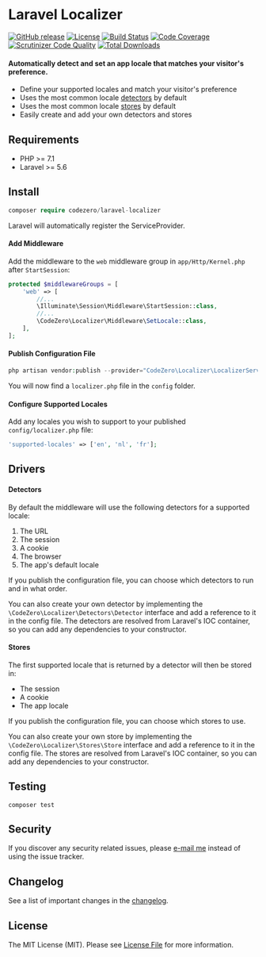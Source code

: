# Laravel Localizer

[![GitHub release](https://img.shields.io/github/release/codezero-be/laravel-localizer.svg)]()
[![License](https://img.shields.io/packagist/l/codezero/laravel-localizer.svg)]()
[![Build Status](https://scrutinizer-ci.com/g/codezero-be/laravel-localizer/badges/build.png?b=master)](https://scrutinizer-ci.com/g/codezero-be/laravel-localizer/build-status/master)
[![Code Coverage](https://scrutinizer-ci.com/g/codezero-be/laravel-localizer/badges/coverage.png?b=master)](https://scrutinizer-ci.com/g/codezero-be/laravel-localizer/?branch=master)
[![Scrutinizer Code Quality](https://scrutinizer-ci.com/g/codezero-be/laravel-localizer/badges/quality-score.png?b=master)](https://scrutinizer-ci.com/g/codezero-be/laravel-localizer/?branch=master)
[![Total Downloads](https://img.shields.io/packagist/dt/codezero/laravel-localizer.svg)](https://packagist.org/packages/codezero/laravel-localizer)

#### Automatically detect and set an app locale that matches your visitor's preference.

- Define your supported locales and match your visitor's preference
- Uses the most common locale [detectors](#detectors) by default
- Uses the most common locale [stores](#stores) by default
- Easily create and add your own detectors and stores

## Requirements

- PHP >= 7.1
- Laravel >= 5.6

## Install

```php
composer require codezero/laravel-localizer
```

Laravel will automatically register the ServiceProvider.

#### Add Middleware

Add the middleware to the `web` middleware group in `app/Http/Kernel.php` after `StartSession`:

```php
protected $middlewareGroups = [
    'web' => [
        //...
        \Illuminate\Session\Middleware\StartSession::class,
        //...
        \CodeZero\Localizer\Middleware\SetLocale::class,
    ],
];
```

#### Publish Configuration File

```php
php artisan vendor:publish --provider="CodeZero\Localizer\LocalizerServiceProvider" --tag="config"
```

You will now find a `localizer.php` file in the `config` folder.

#### Configure Supported Locales

Add any locales you wish to support to your published `config/localizer.php` file:

```php
'supported-locales' => ['en', 'nl', 'fr'];
```

## Drivers

#### Detectors

By default the middleware will use the following detectors for a supported locale:

1. The URL
2. The session
3. A cookie
4. The browser
5. The app's default locale

If you publish the configuration file, you can choose which detectors to run and in what order.

You can also create your own detector by implementing the `\CodeZero\Localizer\Detectors\Detector` interface and add a reference to it in the config file. The detectors are resolved from Laravel's IOC container, so you can add any dependencies to your constructor.

####  Stores

The first supported locale that is returned by a detector will then be stored in:

- The session
- A cookie
- The app locale

If you publish the configuration file, you can choose which stores to use.

You can also create your own store by implementing the `\CodeZero\Localizer\Stores\Store` interface and add a reference to it in the config file. The stores are resolved from Laravel's IOC container, so you can add any dependencies to your constructor.

## Testing

```
composer test
```

## Security

If you discover any security related issues, please [e-mail me](mailto:ivan@codezero.be) instead of using the issue tracker.

## Changelog

See a list of important changes in the [changelog](CHANGELOG.md).

## License

The MIT License (MIT). Please see [License File](LICENSE.md) for more information.
